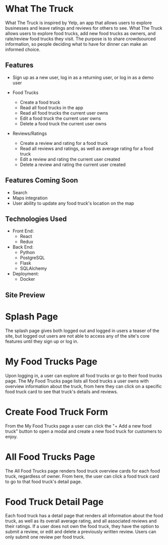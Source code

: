 # What The Truck

What The Truck is inspired by Yelp, an app that allows users to explore businesses and leave ratings and reviews for others to see. What The Truck allows users to explore food trucks, add new food trucks as owners, and rate/review food trucks they visit. The purpose is to share crowdsourced information, so people deciding what to have for dinner can make an informed choice.

## Features
- Sign up as a new user, log in as a returning user, or log in as a demo user
- Food Trucks
  - Create a food truck
  - Read all food trucks in the app
  - Read all food trucks the current user owns
  - Edit a food truck the current user owns
  - Delete a food truck the current user owns

- Reviews/Ratings
  - Create a review and rating for a food truck
  - Read all reviews and ratings, as well as average rating for a food truck
  - Edit a review and rating the current user created
  - Delete a review and rating the current user created 

## Features Coming Soon
- Search
- Maps integration
- User ability to update any food truck's location on the map

## Technologies Used
- Front End:
  - React
  - Redux
- Back End:
  - Python
  - PostgreSQL
  - Flask
  - SQLAlchemy
- Deployment:
  - Docker

## Site Preview
# Splash Page
The splash page gives both logged out and logged in users a teaser of the site, but logged out users are not able to access any of the site's core features until they sign up or log in.

# My Food Trucks Page
Upon logging in, a user can explore all food trucks or go to their food trucks page. The My Food Trucks page lists all food trucks a user owns with overview information about the truck, from here they can click on a specific food truck card to see that truck's details and reviews.

# Create Food Truck Form
From the My Food Trucks page a user can click the "+ Add a new food truck" button to open a modal and create a new food truck for customers to enjoy.

# All Food Trucks Page
The All Food Trucks page renders food truck overview cards for each food truck, regardless of owner. From here, the user can click a food truck card to go to that food truck's detail page.

# Food Truck Detail Page
Each food truck has a detail page that renders all information about the food truck, as well as its overall average rating, and all associated reviews and their ratings. If a user does not own the food truck, they have the option to submit a review, or edit and delete a previously written review. Users can only submit one review per food truck. 
